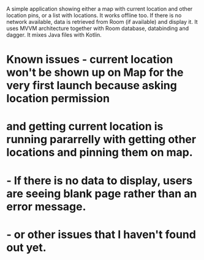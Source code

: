 A simple application showing either a map with current location and other location pins, or a list with locations. It works
offline too. If there is no network available, data is retrieved from Room (if available) and display it.
It uses MVVM architecture together with Room database, databinding and dagger.
It mixes Java files with Kotlin.
# Known issues - current location won't be shown up on Map for the very first launch because asking location permission 
#                and getting current location is running pararrelly with getting other locations and pinning them on map.
#              - If there is no data to display, users are seeing blank page rather than an error message.
#               - or other issues that I haven't found out yet.
